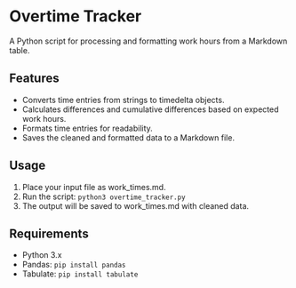 # Overtime Tracker

A Python script for processing and formatting work hours from a Markdown table.

## Features

- Converts time entries from strings to timedelta objects.
- Calculates differences and cumulative differences based on expected work hours.
- Formats time entries for readability.
- Saves the cleaned and formatted data to a Markdown file.

## Usage

1. Place your input file as work_times.md.
2. Run the script: `python3 overtime_tracker.py`
3. The output will be saved to work_times.md with cleaned data.

## Requirements

- Python 3.x
- Pandas: `pip install pandas`
- Tabulate: `pip install tabulate`
